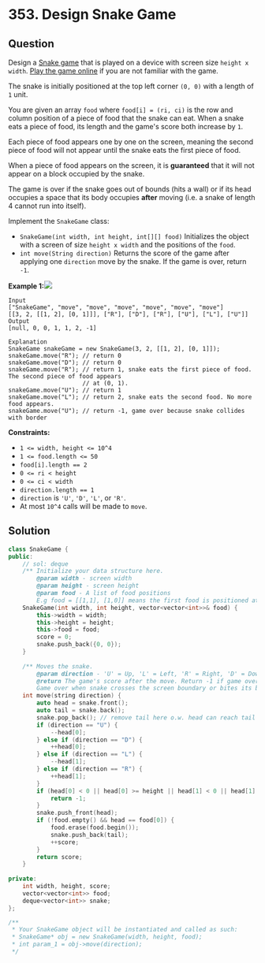 # 353. Design Snake Game

## Question

Design a [Snake game](https://en.wikipedia.org/wiki/Snake_%28video_game%29) that is played on a device with screen size `height x width`. [Play the game online](http://patorjk.com/games/snake/) if you are not familiar with the game.

The snake is initially positioned at the top left corner `(0, 0)` with a length of `1` unit.

You are given an array `food` where `food[i] = (ri, ci)` is the row and column position of a piece of food that the snake can eat. When a snake eats a piece of food, its length and the game's score both increase by `1`.

Each piece of food appears one by one on the screen, meaning the second piece of food will not appear until the snake eats the first piece of food.

When a piece of food appears on the screen, it is **guaranteed** that it will not appear on a block occupied by the snake.

The game is over if the snake goes out of bounds \(hits a wall\) or if its head occupies a space that its body occupies **after** moving \(i.e. a snake of length 4 cannot run into itself\).

Implement the `SnakeGame` class:

* `SnakeGame(int width, int height, int[][] food)` Initializes the object with a screen of size `height x width` and the positions of the `food`.
* `int move(String direction)` Returns the score of the game after applying one `direction` move by the snake. If the game is over, return `-1`.

**Example 1:**![](https://assets.leetcode.com/uploads/2021/01/13/snake.jpg)

```text
Input
["SnakeGame", "move", "move", "move", "move", "move", "move"]
[[3, 2, [[1, 2], [0, 1]]], ["R"], ["D"], ["R"], ["U"], ["L"], ["U"]]
Output
[null, 0, 0, 1, 1, 2, -1]

Explanation
SnakeGame snakeGame = new SnakeGame(3, 2, [[1, 2], [0, 1]]);
snakeGame.move("R"); // return 0
snakeGame.move("D"); // return 0
snakeGame.move("R"); // return 1, snake eats the first piece of food. The second piece of food appears
                     // at (0, 1).
snakeGame.move("U"); // return 1
snakeGame.move("L"); // return 2, snake eats the second food. No more food appears.
snakeGame.move("U"); // return -1, game over because snake collides with border
```

**Constraints:**

* `1 <= width, height <= 10^4`
* `1 <= food.length <= 50`
* `food[i].length == 2`
* `0 <= ri < height`
* `0 <= ci < width`
* `direction.length == 1`
* `direction` is `'U'`, `'D'`, `'L'`, or `'R'`.
* At most `10^4` calls will be made to `move`.

## Solution

```cpp
class SnakeGame {
public:
    // sol: deque
    /** Initialize your data structure here.
        @param width - screen width
        @param height - screen height 
        @param food - A list of food positions
        E.g food = [[1,1], [1,0]] means the first food is positioned at [1,1], the second is at [1,0]. */
    SnakeGame(int width, int height, vector<vector<int>>& food) {
        this->width = width;
        this->height = height;
        this->food = food;
        score = 0;
        snake.push_back({0, 0});
    }
    
    /** Moves the snake.
        @param direction - 'U' = Up, 'L' = Left, 'R' = Right, 'D' = Down 
        @return The game's score after the move. Return -1 if game over. 
        Game over when snake crosses the screen boundary or bites its body. */
    int move(string direction) {
        auto head = snake.front();
        auto tail = snake.back();
        snake.pop_back(); // remove tail here o.w. head can reach tail
        if (direction == "U") {
            --head[0];
        } else if (direction == "D") {
            ++head[0];
        } else if (direction == "L") {
            --head[1];
        } else if (direction == "R") {
            ++head[1];
        }
        if (head[0] < 0 || head[0] >= height || head[1] < 0 || head[1] >= width || count(snake.begin(), snake.end(), head)) {
            return -1;
        }
        snake.push_front(head);
        if (!food.empty() && head == food[0]) {
            food.erase(food.begin());
            snake.push_back(tail);
            ++score;
        }
        return score;
    }
    
private:
    int width, height, score;
    vector<vector<int>> food;
    deque<vector<int>> snake;
};

/**
 * Your SnakeGame object will be instantiated and called as such:
 * SnakeGame* obj = new SnakeGame(width, height, food);
 * int param_1 = obj->move(direction);
 */
```

